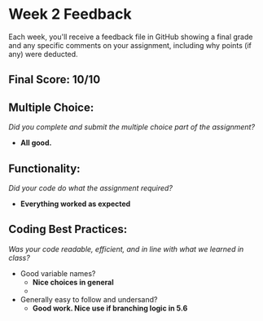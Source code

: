 
# Week 2 Feedback
Each week, you'll receive a feedback file in GitHub showing a final grade and any specific comments on your assignment, including why points (if any) were deducted.


## Final Score: 10/10

## Multiple Choice:
_Did you complete and submit the multiple choice part of the assignment?_
* **All good.**

## Functionality: 
_Did your code do what the assignment required?_
* **Everything worked as expected**

## Coding Best Practices:
_Was your code readable, efficient, and in line with what we learned in class?_
* Good variable names?
  * **Nice choices in general**
  * 
* Generally easy to follow and undersand?
  * **Good work. Nice use if branching logic in 5.6**
